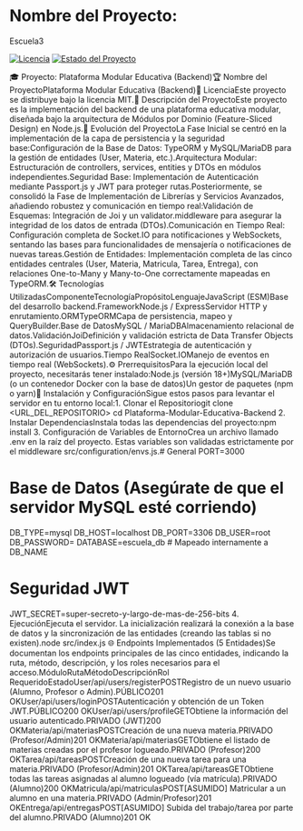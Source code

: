 # Nombre del Proyecto:
Escuela3

[![Licencia](https://img.shields.io/badge/License-MIT-yellow.svg)](https://opensource.org/licenses/MIT)
[![Estado del Proyecto](https://img.shields.io/badge/Status-En%20Desarrollo-orange)](https://shields.io/)

🎓 Proyecto: Plataforma Modular Educativa (Backend)🏆 Nombre del ProyectoPlataforma Modular Educativa (Backend)📜 LicenciaEste proyecto se distribuye bajo la licencia MIT.📝 Descripción del ProyectoEste proyecto es la implementación del backend de una plataforma educativa modular, diseñada bajo la arquitectura de Módulos por Dominio (Feature-Sliced Design) en Node.js.🚀 Evolución del ProyectoLa Fase Inicial se centró en la implementación de la capa de persistencia y la seguridad base:Configuración de la Base de Datos: TypeORM y MySQL/MariaDB para la gestión de entidades (User, Materia, etc.).Arquitectura Modular: Estructuración de controllers, services, entities y DTOs en módulos independientes.Seguridad Base: Implementación de Autenticación mediante Passport.js y JWT para proteger rutas.Posteriormente, se consolidó la Fase de Implementación de Librerías y Servicios Avanzados, añadiendo robustez y comunicación en tiempo real:Validación de Esquemas: Integración de Joi y un validator.middleware para asegurar la integridad de los datos de entrada (DTOs).Comunicación en Tiempo Real: Configuración completa de Socket.IO para notificaciones y WebSockets, sentando las bases para funcionalidades de mensajería o notificaciones de nuevas tareas.Gestión de Entidades: Implementación completa de las cinco entidades centrales (User, Materia, Matricula, Tarea, Entrega), con relaciones One-to-Many y Many-to-One correctamente mapeadas en TypeORM.🛠️ Tecnologías UtilizadasComponenteTecnologíaPropósitoLenguajeJavaScript (ESM)Base del desarrollo backend.FrameworkNode.js / ExpressServidor HTTP y enrutamiento.ORMTypeORMCapa de persistencia, mapeo y QueryBuilder.Base de DatosMySQL / MariaDBAlmacenamiento relacional de datos.ValidaciónJoiDefinición y validación estricta de Data Transfer Objects (DTOs).SeguridadPassport.js / JWTEstrategia de autenticación y autorización de usuarios.Tiempo RealSocket.IOManejo de eventos en tiempo real (WebSockets).⚙️ PrerrequisitosPara la ejecución local del proyecto, necesitarás tener instalado:Node.js (versión 18+)MySQL/MariaDB (o un contenedor Docker con la base de datos)Un gestor de paquetes (npm o yarn)🚀 Instalación y ConfiguraciónSigue estos pasos para levantar el servidor en tu entorno local:1. Clonar el Repositoriogit clone <URL_DEL_REPOSITORIO>
cd Plataforma-Modular-Educativa-Backend
2. Instalar DependenciasInstala todas las dependencias del proyecto:npm install
3. Configuración de Variables de EntornoCrea un archivo llamado .env en la raíz del proyecto. Estas variables son validadas estrictamente por el middleware src/configuration/envs.js.# General
PORT=3000

# Base de Datos (Asegúrate de que el servidor MySQL esté corriendo)
DB_TYPE=mysql
DB_HOST=localhost
DB_PORT=3306
DB_USER=root
DB_PASSWORD=
DATABASE=escuela_db # Mapeado internamente a DB_NAME

# Seguridad JWT
JWT_SECRET=super-secreto-y-largo-de-mas-de-256-bits
4. EjecuciónEjecuta el servidor. La inicialización realizará la conexión a la base de datos y la sincronización de las entidades (creando las tablas si no existen).node src/index.js
🌐 Endpoints Implementados (5 Entidades)Se documentan los endpoints principales de las cinco entidades, indicando la ruta, método, descripción, y los roles necesarios para el acceso.MóduloRutaMétodoDescripciónRol RequeridoEstadoUser/api/users/registerPOSTRegistro de un nuevo usuario (Alumno, Profesor o Admin).PÚBLICO201 OKUser/api/users/loginPOSTAutenticación y obtención de un Token JWT.PÚBLICO200 OKUser/api/users/profileGETObtiene la información del usuario autenticado.PRIVADO (JWT)200 OKMateria/api/materiasPOSTCreación de una nueva materia.PRIVADO (Profesor/Admin)201 OKMateria/api/materiasGETObtiene el listado de materias creadas por el profesor logueado.PRIVADO (Profesor)200 OKTarea/api/tareasPOSTCreación de una nueva tarea para una materia.PRIVADO (Profesor/Admin)201 OKTarea/api/tareasGETObtiene todas las tareas asignadas al alumno logueado (vía matrícula).PRIVADO (Alumno)200 OKMatricula/api/matriculasPOST[ASUMIDO] Matricular a un alumno en una materia.PRIVADO (Admin/Profesor)201 OKEntrega/api/entregasPOST[ASUMIDO] Subida del trabajo/tarea por parte del alumno.PRIVADO (Alumno)201 OK
